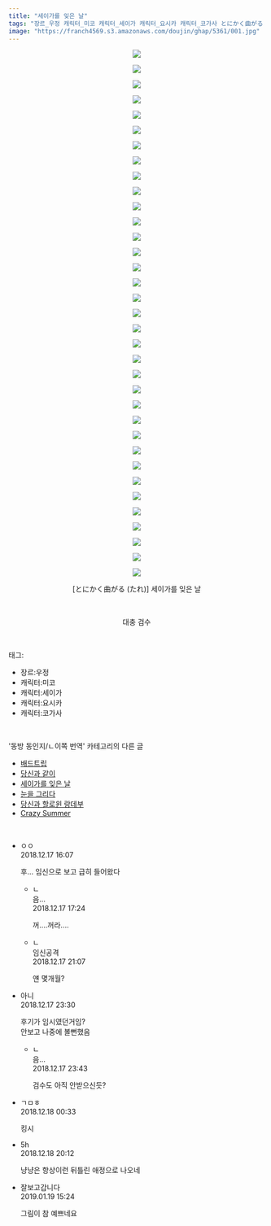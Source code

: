 ```yaml
---
title: "세이가를 잊은 날"
tags: "장르_우정 캐릭터_미코 캐릭터_세이가 캐릭터_요시카 캐릭터_코가사 とにかく曲がる たれ 동방_동인지／ㄴ이쪽_번역"
image: "https://franch4569.s3.amazonaws.com/doujin/ghap/5361/001.jpg"
---
```

<div class="article">
<p style="text-align: center; clear: none; float: none;"><img src="{{ site.imgserver2 }}/ghap/5361/001.jpg"/></p>
<p style="text-align: center; clear: none; float: none;"><img src="{{ site.imgserver2 }}/ghap/5361/002.jpg"/></p>
<p style="text-align: center; clear: none; float: none;"><img src="{{ site.imgserver2 }}/ghap/5361/003.jpg"/></p>
<p style="text-align: center; clear: none; float: none;"><img src="{{ site.imgserver2 }}/ghap/5361/004.jpg"/></p>
<p style="text-align: center; clear: none; float: none;"><img src="{{ site.imgserver2 }}/ghap/5361/005.jpg"/></p>
<p style="text-align: center; clear: none; float: none;"><img src="{{ site.imgserver2 }}/ghap/5361/006.jpg"/></p>
<p style="text-align: center; clear: none; float: none;"><img src="{{ site.imgserver2 }}/ghap/5361/007.jpg"/></p>
<p style="text-align: center; clear: none; float: none;"><img src="{{ site.imgserver2 }}/ghap/5361/008.jpg"/></p>
<p style="text-align: center; clear: none; float: none;"><img src="{{ site.imgserver2 }}/ghap/5361/009.jpg"/></p>
<p style="text-align: center; clear: none; float: none;"><img src="{{ site.imgserver2 }}/ghap/5361/010.jpg"/></p>
<p style="text-align: center; clear: none; float: none;"><img src="{{ site.imgserver2 }}/ghap/5361/011.jpg"/></p>
<p style="text-align: center; clear: none; float: none;"><img src="{{ site.imgserver2 }}/ghap/5361/012.jpg"/></p>
<p style="text-align: center; clear: none; float: none;"><img src="{{ site.imgserver2 }}/ghap/5361/013.jpg"/></p>
<p style="text-align: center; clear: none; float: none;"><img src="{{ site.imgserver2 }}/ghap/5361/014.jpg"/></p>
<p style="text-align: center; clear: none; float: none;"><img src="{{ site.imgserver2 }}/ghap/5361/015.jpg"/></p>
<p style="text-align: center; clear: none; float: none;"><img src="{{ site.imgserver2 }}/ghap/5361/016.jpg"/></p>
<p style="text-align: center; clear: none; float: none;"><img src="{{ site.imgserver2 }}/ghap/5361/017.jpg"/></p>
<p style="text-align: center; clear: none; float: none;"><img src="{{ site.imgserver2 }}/ghap/5361/018.jpg"/></p>
<p style="text-align: center; clear: none; float: none;"><img src="{{ site.imgserver2 }}/ghap/5361/019.jpg"/></p>
<p style="text-align: center; clear: none; float: none;"><img src="{{ site.imgserver2 }}/ghap/5361/020.jpg"/></p>
<p style="text-align: center; clear: none; float: none;"><img src="{{ site.imgserver2 }}/ghap/5361/021.jpg"/></p>
<p style="text-align: center; clear: none; float: none;"><img src="{{ site.imgserver2 }}/ghap/5361/022.jpg"/></p>
<p style="text-align: center; clear: none; float: none;"><img src="{{ site.imgserver2 }}/ghap/5361/023.jpg"/></p>
<p style="text-align: center; clear: none; float: none;"><img src="{{ site.imgserver2 }}/ghap/5361/024.jpg"/></p>
<p style="text-align: center; clear: none; float: none;"><img src="{{ site.imgserver2 }}/ghap/5361/025.jpg"/></p>
<p style="text-align: center; clear: none; float: none;"><img src="{{ site.imgserver2 }}/ghap/5361/026.jpg"/></p>
<p style="text-align: center; clear: none; float: none;"><img src="{{ site.imgserver2 }}/ghap/5361/027.jpg"/></p>
<p style="text-align: center; clear: none; float: none;"><img src="{{ site.imgserver2 }}/ghap/5361/028.jpg"/></p>
<p style="text-align: center; clear: none; float: none;"><img src="{{ site.imgserver2 }}/ghap/5361/029.jpg"/></p>
<p style="text-align: center; clear: none; float: none;"><img src="{{ site.imgserver2 }}/ghap/5361/030.jpg"/></p>
<p style="text-align: center; clear: none; float: none;"><img src="{{ site.imgserver2 }}/ghap/5361/031.jpg"/></p>
<p style="text-align: center; clear: none; float: none;"><img src="{{ site.imgserver2 }}/ghap/5361/032.jpg"/></p>
<p style="text-align: center; clear: none; float: none;"><img src="{{ site.imgserver2 }}/ghap/5361/033.jpg"/></p>
<p style="text-align: center; clear: none; float: none;"><img src="{{ site.imgserver2 }}/ghap/5361/034.jpg"/></p>
<p style="text-align: center; clear: none; float: none;"><img src="{{ site.imgserver2 }}/ghap/5361/035.jpg"/></p>
<p style="text-align: center; clear: none; float: none;">[とにかく曲がる (たれ)] 세이가를 잊은 날</p>
<p style="text-align: center; clear: none; float: none;"><br/></p>
<p style="text-align: center; clear: none; float: none;">대충 검수</p>
</div><br/>
<div class="tagTrail">
<p>태그: </p>
<ul>
<li>장르:우정</li>
<li>캐릭터:미코</li>
<li>캐릭터:세이가</li>
<li>캐릭터:요시카</li>
<li>캐릭터:코가사</li>
</ul>
</div><br/>
<div class="another">
<p>'동방 동인지/ㄴ이쪽 번역' 카테고리의 다른 글</p>
<ul>
<li><a href="/ghap_5415">배드트립</a></li>
<li><a href="/ghap_5396">당신과 같이</a></li>
<li><a href="/ghap_5361">세이가를 잊은 날</a></li>
<li><a href="/ghap_5326">눈을 그리다</a></li>
<li><a href="/ghap_4994">당신과 할로윈 랑데부</a></li>
<li><a href="/ghap_4875">Crazy Summer</a></li>
</ul>
</div><br/>
<div class="comment">
<ul>
<li class="cb_thumb_off" id="comment15387901">
<div class="cb_comment_area">
<div class="cb_info_area">
<div class="cb_section">
<span class="cb_nick_name">ㅇㅇ</span>
</div>
<div class="cb_section">
<span class="cb_date">2018.12.17 16:07 </span>
</div>
</div>
<div class="cb_dsc_comment">
<p class="cb_dsc">
											후… 임신으로 보고 급히 들어왔다
										</p>
</div>
<ul>
<li class="cb_thumb_off" id="comment15387931">
<span class="cb_bu_subnode">ㄴ</span>
<div class="cb_comment_area">
<div class="cb_info_area">
<div class="cb_section">
<span class="cb_nick_name">음...</span>
</div>
<div class="cb_section">
<span class="cb_date">2018.12.17 17:24 </span>
</div>
</div>
<div class="cb_dsc_comment">
<p class="cb_dsc">
																꺼....꺼라....
															</p>
</div>
</div>
</li>
<li class="cb_thumb_off" id="comment15388027">
<span class="cb_bu_subnode">ㄴ</span>
<div class="cb_comment_area">
<div class="cb_info_area">
<div class="cb_section">
<span class="cb_nick_name">임신공격</span>
</div>
<div class="cb_section">
<span class="cb_date">2018.12.17 21:07 </span>
</div>
</div>
<div class="cb_dsc_comment">
<p class="cb_dsc">
																얜 몇개월?
															</p>
</div>
</div>
</li>
</ul>
</div></li>
<li class="cb_thumb_off" id="comment15388113">
<div class="cb_comment_area">
<div class="cb_info_area">
<div class="cb_section">
<span class="cb_nick_name">아니</span>
</div>
<div class="cb_section">
<span class="cb_date">2018.12.17 23:30 </span>
</div>
</div>
<div class="cb_dsc_comment">
<p class="cb_dsc">
											후기가 임시였던거임?<br/>
안보고 나중에 볼뻔했음
										</p>
</div>
<ul>
<li class="cb_thumb_off" id="comment15388124">
<span class="cb_bu_subnode">ㄴ</span>
<div class="cb_comment_area">
<div class="cb_info_area">
<div class="cb_section">
<span class="cb_nick_name">음...</span>
</div>
<div class="cb_section">
<span class="cb_date">2018.12.17 23:43 </span>
</div>
</div>
<div class="cb_dsc_comment">
<p class="cb_dsc">
																검수도 아직 안받으신듯?
															</p>
</div>
</div>
</li>
</ul>
</div></li>
<li class="cb_thumb_off" id="comment15388137">
<div class="cb_comment_area">
<div class="cb_info_area">
<div class="cb_section">
<span class="cb_nick_name">ㄱㅁㅎ</span>
</div>
<div class="cb_section">
<span class="cb_date">2018.12.18 00:33 </span>
</div>
</div>
<div class="cb_dsc_comment">
<p class="cb_dsc">
											킹시
										</p>
</div>
</div></li>
<li class="cb_thumb_off" id="comment15388666">
<div class="cb_comment_area">
<div class="cb_info_area">
<div class="cb_section">
<span class="cb_nick_name">5h</span>
</div>
<div class="cb_section">
<span class="cb_date">2018.12.18 20:12 </span>
</div>
</div>
<div class="cb_dsc_comment">
<p class="cb_dsc">
											냥냥은 항상이런 뒤틀린 애정으로 나오네
										</p>
</div>
</div></li>
<li class="cb_thumb_off" id="comment15414646">
<div class="cb_comment_area">
<div class="cb_info_area">
<div class="cb_section">
<span class="cb_nick_name">잘보고갑니다</span>
</div>
<div class="cb_section">
<span class="cb_date">2019.01.19 15:24 </span>
</div>
</div>
<div class="cb_dsc_comment">
<p class="cb_dsc">
											그림이 참 예쁘네요
										</p>
</div>
</div></li>
</ul>
</div><br/>
